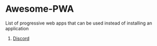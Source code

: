 # Awesome-PWA
List of progressive web apps that can be used instead of installing an application

1. [Discord](https://discord.com/app)
